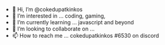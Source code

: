 - 👋 Hi, I’m @cokedupatkinkos
- 👀 I’m interested in ... coding, gaming,
- 🌱 I’m currently learning ... javascript and beyond
- 💞️ I’m looking to collaborate on ...
- 📫 How to reach me ... cokedupatkinkos #6530 on discord

<!---
cokedupatkinkos/cokedupatkinkos is a ✨ special ✨ repository because its `README.md` (this file) appears on your GitHub profile.
You can click the Preview link to take a look at your changes.
--->
